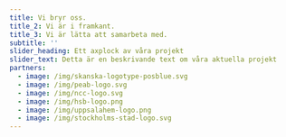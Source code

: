 ```yaml
---
title: Vi bryr oss.
title_2: Vi är i framkant.
title_3: Vi är lätta att samarbeta med.
subtitle: ''
slider_heading: Ett axplock av våra projekt
slider_text: Detta är en beskrivande text om våra aktuella projekt
partners:
  - image: /img/skanska-logotype-posblue.svg
  - image: /img/peab-logo.svg
  - image: /img/ncc-logo.svg
  - image: /img/hsb-logo.png
  - image: /img/uppsalahem-logo.png
  - image: /img/stockholms-stad-logo.svg
---
```


